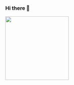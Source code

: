 ### Hi there 👋

<img src="https://i.pinimg.com/originals/52/a0/94/52a0949db5a90b7da4f9bddcf66b2a0c.gif" width="200" />
